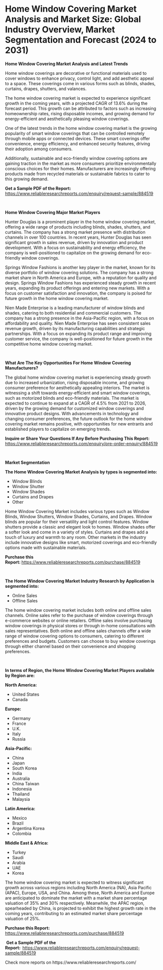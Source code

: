 <p><h1>Home Window Covering Market Analysis and Market Size: Global Industry Overview, Market Segmentation and Forecast (2024 to 2031)</h1></p><p><strong>Home Window Covering Market Analysis and Latest Trends</strong></p>
<p><p>Home window coverings are decorative or functional materials used to cover windows to enhance privacy, control light, and add aesthetic appeal to a space. These coverings come in various forms such as blinds, shades, curtains, drapes, shutters, and valances.</p><p>The home window covering market is expected to experience significant growth in the coming years, with a projected CAGR of 13.6% during the forecast period. This growth can be attributed to factors such as increasing homeownership rates, rising disposable incomes, and growing demand for energy-efficient and aesthetically pleasing window coverings.</p><p>One of the latest trends in the home window covering market is the growing popularity of smart window coverings that can be controlled remotely through mobile apps or connected devices. These smart coverings offer convenience, energy efficiency, and enhanced security features, driving their adoption among consumers.</p><p>Additionally, sustainable and eco-friendly window covering options are gaining traction in the market as more consumers prioritize environmentally conscious choices for their homes. Manufacturers are increasingly offering products made from recycled materials or sustainable fabrics to cater to this growing demand.</p></p>
<p><strong>Get a Sample PDF of the Report:&nbsp;</strong> <a href="https://www.reliableresearchreports.com/enquiry/request-sample/884519">https://www.reliableresearchreports.com/enquiry/request-sample/884519</a></p>
<p>&nbsp;</p>
<p><strong>Home Window Covering Major Market Players</strong></p>
<p><p>Hunter Douglas is a prominent player in the home window covering market, offering a wide range of products including blinds, shades, shutters, and curtains. The company has a strong market presence with distribution channels in over 100 countries. In recent years, Hunter Douglas has seen significant growth in sales revenue, driven by innovation and product development. With a focus on sustainability and energy efficiency, the company is well-positioned to capitalize on the growing demand for eco-friendly window coverings.</p><p>Springs Window Fashions is another key player in the market, known for its diverse portfolio of window covering solutions. The company has a strong market share in North America and Europe, with a reputation for quality and design. Springs Window Fashions has experienced steady growth in recent years, expanding its product offerings and entering new markets. With a focus on customer satisfaction and innovation, the company is poised for future growth in the home window covering market.</p><p>Nien Made Enterprise is a leading manufacturer of window blinds and shades, catering to both residential and commercial customers. The company has a strong presence in the Asia-Pacific region, with a focus on affordability and quality. Nien Made Enterprise has seen consistent sales revenue growth, driven by its manufacturing capabilities and strategic partnerships. With a focus on expanding its product range and improving customer service, the company is well-positioned for future growth in the competitive home window covering market.</p></p>
<p>&nbsp;</p>
<p><strong>What Are The Key Opportunities For Home Window Covering Manufacturers?</strong></p>
<p><p>The global home window covering market is experiencing steady growth due to increased urbanization, rising disposable income, and growing consumer preference for aesthetically appealing interiors. The market is witnessing a shift towards energy-efficient and smart window coverings, such as motorized blinds and eco-friendly materials. The market is expected to continue to expand at a CAGR of 4.5% from 2021 to 2026, driven by the growing demand for customized window coverings and innovative product designs. With advancements in technology and changing consumer preferences, the future outlook for the home window covering market remains positive, with opportunities for new entrants and established players to capitalize on emerging trends.</p></p>
<p><strong>Inquire or Share Your Questions If Any Before Purchasing This Report:</strong> <a href="https://www.reliableresearchreports.com/enquiry/pre-order-enquiry/884519">https://www.reliableresearchreports.com/enquiry/pre-order-enquiry/884519</a></p>
<p>&nbsp;</p>
<p><strong>Market Segmentation</strong></p>
<p><strong>The Home Window Covering Market Analysis by types is segmented into:</strong></p>
<p><ul><li>Window Blinds</li><li>Window Shutter</li><li>Window Shades</li><li>Curtains and Drapes</li><li>Other</li></ul></p>
<p><p>Home Window Covering Market includes various types such as Window Blinds, Window Shutters, Window Shades, Curtains, and Drapes. Window blinds are popular for their versatility and light control features. Window shutters provide a classic and elegant look to homes. Window shades offer a softer look and come in a variety of styles. Curtains and drapes add a touch of luxury and warmth to any room. Other markets in the industry include innovative designs like smart, motorized coverings and eco-friendly options made with sustainable materials.</p></p>
<p><strong>Purchase this Report:&nbsp;</strong><a href="https://www.reliableresearchreports.com/purchase/884519">https://www.reliableresearchreports.com/purchase/884519</a></p>
<p>&nbsp;</p>
<p><strong>The Home Window Covering Market Industry Research by Application is segmented into:</strong></p>
<p><ul><li>Online Sales</li><li>Offline Sales</li></ul></p>
<p><p>The home window covering market includes both online and offline sales channels. Online sales refer to the purchase of window coverings through e-commerce websites or online retailers. Offline sales involve purchasing window coverings in physical stores or through in-home consultations with sales representatives. Both online and offline sales channels offer a wide range of window covering options to consumers, catering to different preferences and budgets. Customers can choose to buy window coverings through either channel based on their convenience and shopping preferences.</p></p>
<p>&nbsp;</p>
<p><strong>In terms of Region, the Home Window Covering Market Players available by Region are:</strong></p>
<p>
    <p> <strong> North America: </strong>
        <ul>
            <li>United States</li>
            <li>Canada</li>
        </ul>
        </p> 
    <p> <strong> Europe: </strong>
        <ul>
            <li>Germany</li>
            <li>France</li>
            <li>U.K.</li>
            <li>Italy</li>
            <li>Russia</li>
        </ul>
        </p> 
    <p> <strong> Asia-Pacific: </strong>
        <ul>
            <li>China</li>
            <li>Japan</li>
            <li>South Korea</li>
            <li>India</li>
            <li>Australia</li>
            <li>China Taiwan</li>
            <li>Indonesia</li>
            <li>Thailand</li>
            <li>Malaysia</li>
        </ul>
        </p> 
    <p> <strong> Latin America: </strong>
        <ul>
            <li>Mexico</li>
            <li>Brazil</li>
            <li>Argentina Korea</li>
            <li>Colombia</li>
        </ul>
        </p> 
    <p> <strong> Middle East & Africa: </strong>
        <ul>
            <li>Turkey</li>
            <li>Saudi</li>
            <li>Arabia</li>
            <li>UAE</li>
            <li>Korea</li>
        </ul>
    </p>
    </p>
<p><p>The home window covering market is expected to witness significant growth across various regions including North America (NA), Asia Pacific (APAC), Europe, USA, and China. Among these, North America and Europe are anticipated to dominate the market with a market share percentage valuation of 35% and 30% respectively. Meanwhile, the APAC region, spearheaded by China, is projected to exhibit the highest growth rate in the coming years, contributing to an estimated market share percentage valuation of 25%.</p></p>
<p><strong>Purchase this Report: </strong><a href="https://www.reliableresearchreports.com/purchase/884519">https://www.reliableresearchreports.com/purchase/884519</a></p>
<p>&nbsp;<strong>Get a Sample PDF of the Report:&nbsp;&nbsp;</strong><a href="https://www.reliableresearchreports.com/enquiry/request-sample/884519">https://www.reliableresearchreports.com/enquiry/request-sample/884519</a></p>
<p><strong></strong></p>
<p>Check more reports on https://www.reliableresearchreports.com/</p>